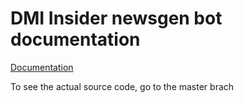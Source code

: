 # DMI Insider newsgen bot documentation
[Documentation](https://tendto.github.io/DMI-Insider-newsgen-bot/)

To see the actual source code, go to the master brach